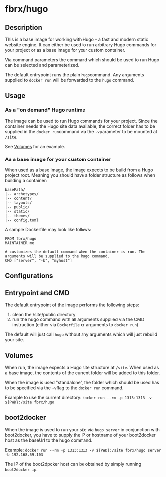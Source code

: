 # fbrx/hugo

## Description

This is a base image for working with Hugo - a fast and modern static website engine. It can either be used to run arbitrary Hugo commands for your project or as a base image for your custom container.

Via command parameters the command which should be used to run Hugo can be selected and parameterized.

The default entrypoint runs the plain ```hugo```command. Any arguments supplied to ```docker run``` will be forwarded to the ```hugo``` command.

## Usage

### As a "on demand" Hugo runtime

The image can be used to run Hugo commands for your project. Since the container needs the Hugo site data available, the correct folder has to be supplied in the ```docker run```command via the ```-v```parameter to be mounted at ```/site```.

See [Volumes](#volumes) for an example.

### As a base image for your custom container

When used as a base image, the image expects to be build from a Hugo project root. Meaning you should have a folder structure as follows when building a container:

```
basePath/
|-- archetypes/
|-- content/
|-- layouts/
|-- public/
|-- static/
|-- themes/
|-- config.toml
```

A sample Dockerfile may look like follows:

```
FROM fbrx/hugo
MAINTAINER me

# customizes the default command when the container is run. The arguments will be supplied to the hugo command.
CMD ["server", "-b", "myhost"]
```


## Configurations

## Entrypoint and CMD

The default entrypoint of the image performs the following steps:

1. clean the /site/public directory
2. run the hugo command with all arguments supplied via the CMD instruction (either via ```Dockerfile``` or arguments to ```docker run```)

The default will just call ```hugo``` without any arguments which will just rebuild your site.

## <a name="volumes"></a>Volumes

When run, the image expects a Hugo site structure at ```/site```. When used as a base image, the contents of the current folder will be added to this folder.

When the image is used "standalone", the folder which should be used has to be specified via the ```-v```flag to the ```docker run``` command.

Example to use the current directory: ```docker run --rm -p 1313:1313 -v ${PWD}:/site fbrx/hugo```

## boot2docker

When the image is used to run your site via ```hugo server``` in conjunction with boot2docker, you have to supply the IP or hostname of your boot2docker host  as the baseUrl to the hugo command.

Example: ```docker run --rm -p 1313:1313 -v ${PWD}:/site fbrx/hugo server -b 192.168.59.103```

The IP of the boot2dpcker host can be obtained by simply running ```boot2docker ip```.
